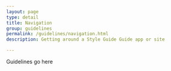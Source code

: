 ```yaml
---
layout: page
type: detail
title: Navigation
group: guidelines
permalink: /guidelines/navigation.html
description: Getting around a Style Guide Guide app or site

---
```


Guidelines go here

